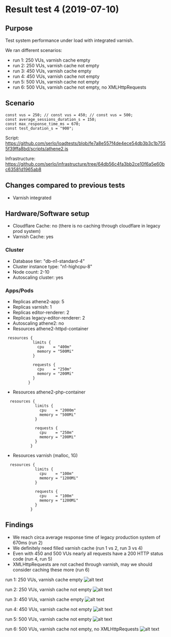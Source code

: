 # Result test 4 (2019-07-10)
## Purpose
Test system performance under load with integrated varnish.

We ran different scenarios:

- run 1: 250 VUs, varnish cache empty
- run 2: 250 VUs, varnish cache not empty
- run 3: 450 VUs, varnish cache empty
- run 4: 450 VUs, varnish cache not empty
- run 5: 500 VUs, varnish cache not empty
- run 6: 500 VUs, varnish cache not empty, no XMLHttpRequests

## Scenario
```
const vus = 250; // const vus = 450; // const vus = 500;
const average_sessions_duration_s = 150;
const max_response_time_ms = 670;
const test_duration_s = "900";
```

Script: https://github.com/serlo/loadtests/blob/fe7a8e557f4de4ece54db3b3c1b7555f39ffa8bd/scripts/athene2.js

Infrastructure: https://github.com/serlo/infrastructure/tree/64db56c4fa3bb2ce10f6a5e60bc63581d1965ab8

## Changes compared to previous tests
- Varnish integrated

## Hardware/Software setup
- Cloudflare Cache: no (there is no caching through cloudflare in legacy prod system)
- Varnish Cache: yes

### Cluster
- Database tier:    "db-n1-standard-4"
- Cluster instance type: "n1-highcpu-8"
- Node count: 2-10
- Autoscaling cluster: yes

### Apps/Pods
- Replicas athene2-app: 5
- Replicas varnish: 1
- Replicas editor-renderer: 2
- Replicas legacy-editor-renderer: 2
- Autoscaling athene2: no
- Resources athene2-httpd-container
 ````
  resources {
             limits {
               cpu    = "400m"
               memory = "500Mi"
             }
 
             requests {
               cpu    = "250m"
               memory = "200Mi"
             }
           }
 ````
- Resources athene2-php-container
````
  resources {
             limits {
               cpu    = "2000m"
               memory = "500Mi"
             }
 
             requests {
               cpu    = "250m"
               memory = "200Mi"
             }
           }
````
- Resources varnish (malloc, 1G)
````
  resources {
             limits {
               cpu    = "100m"
               memory = "1200Mi"
             }
 
             requests {
               cpu    = "100m"
               memory = "1200Mi"
             }
           }
````
## Findings
- We reach circa average response time of legacy production system of 670ms (run 2)
- We definitely need filled varnish cache (run 1 vs 2, run 3 vs 4)
- Even with 450 and 500 VUs nearly all requests have a 200 HTTP status code (run 4, run 5)
- XMLHttpRequests are not cached through varnish, may we should consider caching these more (run 6)


run 1: 250 VUs, varnish cache empty
![alt text](Test4_run1_250vus_varnishEmpty.png "")

run 2: 250 VUs, varnish cache not empty
![alt text](Test4_run2_250vus_varnishNotEmpty.png "")

run 3: 450 VUs, varnish cache empty
![alt text](Test4_run3_450vus_varnishEmpty.png "")

run 4: 450 VUs, varnish cache not empty
![alt text](Test4_run4_450vus_varnishNotEmpty.png "")

run 5: 500 VUs, varnish cache not empty
![alt text](Test4_run5_500vus_varnishNotEmpty.png "")

run 6: 500 VUs, varnish cache not empty, no XMLHttpRequests
![alt text](Test4_run6_500vus_varnishNotEmpty_noXMLHttpRequests.png "")







